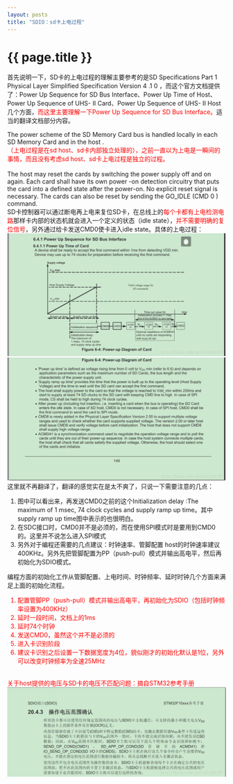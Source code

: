 ```yaml
---
layout: posts
title: "SDIO：sd卡上电过程"
---
```


# {{ page.title }}
首先说明一下，SD卡的上电过程的理解主要参考的是SD Specifications Part 1  Physical Layer  Simplified Specification Version  4 .1 0 ，而这个官方文档提供了：Power Up  Sequence for SD Bus Interface、Power Up Time  of Host、Power Up Sequence  of UHS- II  Card、Power Up Sequence  of  UHS- II  Host几个方面，<font color="red">而这里主要理解一下Power Up  Sequence for SD Bus Interface。</font>适当的翻译文档部分内容。

The power scheme  of the SD Memory Card bus is handled locally  in each SD Memory Card and in the host .<br><font color="red">（上电过程是在sd host、sd卡内部独立处理的），之前一直以为上电是一瞬间的事情，而且没有考虑sd host、sd卡上电过程是独立的过程。</font><br><br>
The host may reset the cards by switching the power supply off and on again. Each card shall have its own power -on detection circuitry  that   puts the card into a defined state after the power-on. No explicit reset signal is necessary. The cards can also be reset by sending the GO_IDLE (CMD 0 ) command.   <br>
SD卡控制器可以通过断电再上电来复位SD卡，在总线上的<font color="red">每个卡都有上电检测电路</font>那样卡内部的状态机就会进入一个定义的状态（idle state），<font color="red">并不需要明确的复位信号</font>，另外通过给卡发送CMD0使卡进入idle state。具体的上电过程：<br>
<img src="/images/sdio/sd卡上电过程1.jpg" width="800"><img src="/images/sdio/sd卡上电过程2.jpg" width="800"><br>
这里就不再翻译了，翻译的感觉实在是太不爽了，只说一下需要注意的几点：<br>

1. 图中可以看出来，再发送CMD0之前的这个Initialization delay :The maximum of 1   msec,  74 clock cycles and supply ramp up time。其中supply ramp up time图中表示的也很明白。
2.  在SDC接口时，CMD0并不是必须的，而在使用SPI模式时是要用到CMD0的。这里并不说怎么进入SPI模式
3. 另外对于编程还需要的几点建议：时钟速率、管脚配置
host的时钟速率建议400KHz。另外先把管脚配置为PP（push-pull）模式并输出高电平，然后再初始化为SDIO模式。

编程方面的初始化工作从管脚配置、上电时间、时钟频率、延时时钟几个方面来满足上面的初始化流程。
<font color="red">

1. 配置管脚PP（push-pull）模式并输出高电平，再初始化为SDIO（包括时钟频率设置为400KHz）
2. 延时一段时间，文档上的1ms
3. 延时74个时钟
4. 发送CMD0，虽然这个并不是必须的
5. 进入卡识别阶段
6. 建议卡识别之后设置一下数据宽度为4位，貌似刚才的初始化默认是1位，另外可以改变时钟频率为全速25MHz

</font><br>
<font color="red">关于host提供的电压与SD卡的电压不匹配问题：摘自STM32参考手册</font><img src="/images/sdio/sd卡电压匹配.jpg" width="800">
